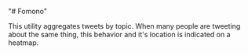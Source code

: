"# Fomono" 

This utility aggregates tweets by topic. When many people are tweeting about the same thing, this behavior and it's location is indicated on a heatmap. 
